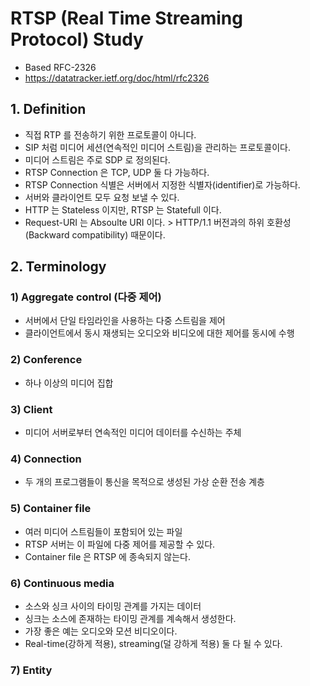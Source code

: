# RTSP (Real Time Streaming Protocol) Study
- Based RFC-2326
- https://datatracker.ietf.org/doc/html/rfc2326
  
## 1. Definition
- 직접 RTP 를 전송하기 위한 프로토콜이 아니다.
- SIP 처럼 미디어 세션(연속적인 미디어 스트림)을 관리하는 프로토콜이다.
- 미디어 스트림은 주로 SDP 로 정의된다.
- RTSP Connection 은 TCP, UDP 둘 다 가능하다.
- RTSP Connection 식별은 서버에서 지정한 식별자(identifier)로 가능하다.
- 서버와 클라이언트 모두 요청 보낼 수 있다.
- HTTP 는 Stateless 이지만, RTSP 는 Statefull 이다.
- Request-URI 는 Absoulte URI 이다. > HTTP/1.1 버전과의 하위 호환성(Backward compatibility) 때문이다.
  
## 2. Terminology
### 1) Aggregate control (다중 제어)
- 서버에서 단일 타임라인을 사용하는 다중 스트림을 제어
- 클라이언트에서 동시 재생되는 오디오와 비디오에 대한 제어를 동시에 수행
  
### 2) Conference
- 하나 이상의 미디어 집합
  
### 3) Client
- 미디어 서버로부터 연속적인 미디어 데이터를 수신하는 주체
  
### 4) Connection
- 두 개의 프로그램들이 통신을 목적으로 생성된 가상 순환 전송 계층
  
### 5) Container file
- 여러 미디어 스트림들이 포함되어 있는 파일
- RTSP 서버는 이 파일에 다중 제어를 제공할 수 있다.
- Container file 은 RTSP 에 종속되지 않는다.
  
### 6) Continuous media
- 소스와 싱크 사이의 타이밍 관계를 가지는 데이터
- 싱크는 소스에 존재하는 타이밍 관계를 계속해서 생성한다.
- 가장 좋은 예는 오디오와 모션 비디오이다.
- Real-time(강하게 적용), streaming(덜 강하게 적용) 둘 다 될 수 있다.
  
### 7) Entity

  
  
  
  
  
  
  
  
  
  
  
  
  
  
  
  
  
  
  
  
  
